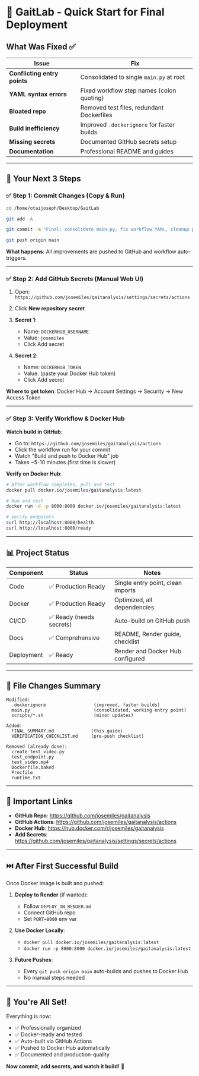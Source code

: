 # 🚀 GaitLab - Quick Start for Final Deployment

## What Was Fixed ✅

| Issue | Fix |
|-------|-----|
| **Conflicting entry points** | Consolidated to single `main.py` at root |
| **YAML syntax errors** | Fixed workflow step names (colon quoting) |
| **Bloated repo** | Removed test files, redundant Dockerfiles |
| **Build inefficiency** | Improved `.dockerignore` for faster builds |
| **Missing secrets** | Documented GitHub secrets setup |
| **Documentation** | Professional README and guides |

---

## 🎯 Your Next 3 Steps

### ✅ Step 1: Commit Changes (Copy & Run)

```bash
cd /home/otaijoseph/Desktop/GaitLab

git add -A

git commit -m "Final: consolidate main.py, fix workflow YAML, cleanup project, production-ready"

git push origin main
```

**What happens**: All improvements are pushed to GitHub and workflow auto-triggers.

---

### ✅ Step 2: Add GitHub Secrets (Manual Web UI)

1. Open: `https://github.com/josemiles/gaitanalysis/settings/secrets/actions`
2. Click **New repository secret**
3. **Secret 1**:
   - Name: `DOCKERHUB_USERNAME`
   - Value: `josemiles`
   - Click Add secret

4. **Secret 2**:
   - Name: `DOCKERHUB_TOKEN`
   - Value: (paste your Docker Hub token)
   - Click Add secret

**Where to get token**: Docker Hub → Account Settings → Security → New Access Token

---

### ✅ Step 3: Verify Workflow & Docker Hub

**Watch build in GitHub**:
- Go to: `https://github.com/josemiles/gaitanalysis/actions`
- Click the workflow run for your commit
- Watch "Build and push to Docker Hub" job
- Takes ~5-10 minutes (first time is slower)

**Verify on Docker Hub**:
```bash
# After workflow completes, pull and test
docker pull docker.io/josemiles/gaitanalysis:latest

# Run and test
docker run -d -p 8000:8000 docker.io/josemiles/gaitanalysis:latest

# Verify endpoints
curl http://localhost:8000/health
curl http://localhost:8000/ready
```

---

## 📊 Project Status

| Component | Status | Notes |
|-----------|--------|-------|
| Code | ✅ Production Ready | Single entry point, clean imports |
| Docker | ✅ Production Ready | Optimized, all dependencies |
| CI/CD | ✅ Ready (needs secrets) | Auto-build on GitHub push |
| Docs | ✅ Comprehensive | README, Render guide, checklist |
| Deployment | ✅ Ready | Render and Docker Hub configured |

---

## 📁 File Changes Summary

```
Modified:
  .dockerignore                  (improved, faster builds)
  main.py                        (consolidated, working entry point)
  scripts/*.sh                   (minor updates)

Added:
  FINAL_SUMMARY.md              (this guide)
  VERIFICATION_CHECKLIST.md     (pre-push checklist)

Removed (already done):
  create_test_video.py
  test_endpoint.py
  test_video.mp4
  Dockerfile.baked
  Procfile
  runtime.txt
```

---

## 🔗 Important Links

- **GitHub Repo**: https://github.com/josemiles/gaitanalysis
- **GitHub Actions**: https://github.com/josemiles/gaitanalysis/actions
- **Docker Hub**: https://hub.docker.com/r/josemiles/gaitanalysis
- **Add Secrets**: https://github.com/josemiles/gaitanalysis/settings/secrets/actions

---

## ⏭️ After First Successful Build

Once Docker image is built and pushed:

1. **Deploy to Render** (if wanted):
   - Follow `DEPLOY_ON_RENDER.md`
   - Connect GitHub repo
   - Set `PORT=8000` env var

2. **Use Docker Locally**:
   - `docker pull docker.io/josemiles/gaitanalysis:latest`
   - `docker run -p 8000:8000 docker.io/josemiles/gaitanalysis:latest`

3. **Future Pushes**:
   - Every `git push origin main` auto-builds and pushes to Docker Hub
   - No manual steps needed

---

## 🎉 You're All Set!

Everything is now:
- ✅ Professionally organized
- ✅ Docker-ready and tested
- ✅ Auto-built via GitHub Actions
- ✅ Pushed to Docker Hub automatically
- ✅ Documented and production-quality

**Now commit, add secrets, and watch it build!** 🚀
